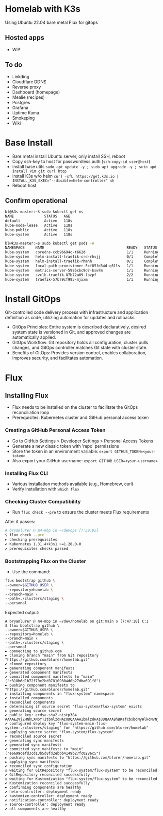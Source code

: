# Homelab with K3s

Using Ubuntu 22.04 bare metal
Flux for gitops

## Hosted apps
- WIP

## To do
- Linkding
- Cloudflare DDNS
- Reverse proxy
- Dashboard (homepage)
- Mealie (recipes)
- Postgres
- Grafana
- Uptime Kuma
- Smokeping
- Wiki

# Base Install
- Bare metal install Ubuntu server, only install SSH, reboot
- Copy ssh-key to host for passwordless auth (``ssh-copy-id user@host``)
- Install base utils ``sudo apt update -y ; sudo apt upgrade -y ; suto apd install vim git curl htop``
- Install K3s w/o helm ``curl -sfL https://get.k3s.io | INSTALL_K3S_EXEC="--disable=helm-controller" sh``
- Reboot host 

## Confirm operational

```bash
bl@k3s-master:~$ sudo kubectl get ns
NAME              STATUS   AGE
default           Active   118s
kube-node-lease   Active   118s
kube-public       Active   118s
kube-system       Active   118s
```

```bash
bl@k3s-master:~$ sudo kubectl get pods -A
NAMESPACE     NAME                                      READY   STATUS      RESTARTS   AGE
kube-system   coredns-ccb96694c-t662d                   1/1     Running     0          2m14s
kube-system   helm-install-traefik-crd-rhvjj            0/1     Completed   0          2m15s
kube-system   helm-install-traefik-rhmhh                0/1     Completed   2          2m15s
kube-system   local-path-provisioner-5cf85fd84d-q6lls   1/1     Running     0          2m14s
kube-system   metrics-server-5985cbc9d7-bsw7m           1/1     Running     0          2m14s
kube-system   svclb-traefik-87b72a09-lpzpf              2/2     Running     0          109s
kube-system   traefik-57b79cf995-mjxxm                  1/1     Running     0          109s
```

# Install GitOps
Git-controlled code delivery process with infrastructure and application definition as code, utilizing automation for updates and rollbacks.

- GitOps Principles: Entire system is described declaratively, desired system state is versioned in Git, and approved changes are automatically applied.
- GitOps Workflow: Git repository holds all configuration, cluster pulls changes, and GitOps controller matches Git state with cluster state.
- Benefits of GitOps: Provides version control, enables collaboration, improves security, and facilitates automation.

# Flux
## Installing Flux
- Flux needs to be installed on the cluster to facilitate the GitOps reconciliation loop
- Prerequisites: Kubernetes cluster and GitHub personal access token
### Creating a GitHub Personal Access Token
- Go to GitHub Settings > Developer Settings > Personal Access Tokens
- Generate a new classic token with 'repo' permissions
- Store the token in an environment variable: `export GITHUB_TOKEN=<your-token>`
- Also export your GitHub username: `export GITHUB_USER=<your-username>`
### Installing Flux CLI
- Various installation methods available (e.g., Homebrew, curl)
- Verify installation with `which flux`
### Checking Cluster Compatibility
- Run `flux check --pre` to ensure the cluster meets Flux requirements

After it passes:

```bash
# bryanlurer @ m4-mbp in ~/devops [7:39:05] 
$ flux check --pre
► checking prerequisites
✔ Kubernetes 1.31.4+k3s1 >=1.28.0-0
✔ prerequisites checks passed
```

### Bootstrapping Flux on the Cluster

- Use the command:
```bash
flux bootstrap github \
--owner=$GITHUB_USER \
--repository=homelab \
--branch=main \
--path=./clusters/staging \
--personal
```

Expected output:

```
# bryanlurer @ m4-mbp in ~/dev/homelab on git:main o [7:47:18] C:1
$ flux bootstrap github \
--owner=$GITHUB_USER \
--repository=homelab \
--branch=main \
--path=./clusters/staging \
--personal
► connecting to github.com
► cloning branch "main" from Git repository "https://github.com/blurer/homelab.git"
✔ cloned repository
► generating component manifests
✔ generated component manifests
✔ committed component manifests to "main" ("c318b6d1b72f70e2bd078109304d0b27dba691f8")
► pushing component manifests to "https://github.com/blurer/homelab.git"
► installing components in "flux-system" namespace
✔ installed components
✔ reconciled components
► determining if source secret "flux-system/flux-system" exists
► generating source secret
✔ public key: ecdsa-sha2-nistp384 AAAAE2VjZHNhLXNoYTItbmlzdHAzODQAAAAIbmlzdHAzODQAAABhBKafcbxbdNyHlkdNvNjtdJFTWor9wLJMI3LpNC0zqC3DiTlu/jwVjzScGWT42AdW7R3MxHkoPrPMPGwxJ2KO8tMqRpBojdF3nab3/pfZyR/qFvsEfTYZzBFbxJMttDkkTg==
✔ configured deploy key "flux-system-main-flux-system-./clusters/staging" for "https://github.com/blurer/homelab"
► applying source secret "flux-system/flux-system"
✔ reconciled source secret
► generating sync manifests
✔ generated sync manifests
✔ committed sync manifests to "main" ("e6699cefd3cd13b5d8fd2ebbb4149b27fc0286c5")
► pushing sync manifests to "https://github.com/blurer/homelab.git"
► applying sync manifests
✔ reconciled sync configuration
◎ waiting for GitRepository "flux-system/flux-system" to be reconciled
✔ GitRepository reconciled successfully
◎ waiting for Kustomization "flux-system/flux-system" to be reconciled
✔ Kustomization reconciled successfully
► confirming components are healthy
✔ helm-controller: deployment ready
✔ kustomize-controller: deployment ready
✔ notification-controller: deployment ready
✔ source-controller: deployment ready
✔ all components are healthy
```


